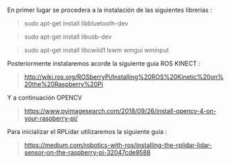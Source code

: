 En primer lugar se procedera a la instalación de las siguientes librerias : 

>sudo apt-get install libbluetooth-dev

>sudo apt-get install libusb-dev

>sudo apt-get install libcwiid1 lswm wmgui wminput


Posteriormente instalaremos acorde la siguiente guia ROS KINECT : 

>http://wiki.ros.org/ROSberryPi/Installing%20ROS%20Kinetic%20on%20the%20Raspberry%20Pi

Y a continuación OPENCV

>https://www.pyimagesearch.com/2018/09/26/install-opencv-4-on-your-raspberry-pi/

Para inicializar el RPLidar utilizaremos la siguiente guia : 

>https://medium.com/robotics-with-ros/installing-the-rplidar-lidar-sensor-on-the-raspberry-pi-32047cde9588
